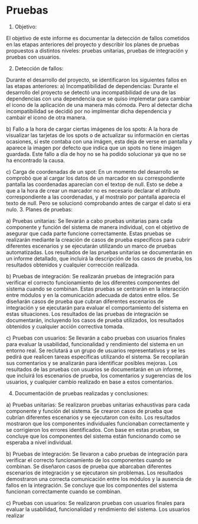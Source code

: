 # Pruebas

1. Objetivo:

El objetivo de este informe es documentar la detección de fallos cometidos en las etapas anteriores del proyecto y describir los planes de pruebas propuestos a distintos niveles: pruebas unitarias, pruebas de integración y pruebas con usuarios.

2. Detección de fallos:

Durante el desarrollo del proyecto, se identificaron los siguientes fallos en las etapas anteriores:
a) Incompatibilidad de dependencias: Durante el desarrollo del proyecto se detectó una incompatibilidad de una de las dependencias con una dependencia que se quiso implemetar para cambiar el icono de la aplicación de una manera más cómoda. Pero al detectar dicha incompatibilidad se decidió por no implmentar dicha dependencia y cambair el icono de otra manera.

b) Fallo a la hora de cargar ciertas imágenes de los spots: A la hora de visualizar las tarjetas de los spots o de actualizar su información en ciertas ocasiones, si este contaba con una imágen, esta deja de verse en pantalla y aparece la imagen por defecto que indica que un spots no tiene imágen guardada. Este fallo a día de hoy no se ha podido solucionar ya que no se ha encontrado la causa.

c) Carga de coordenadas de un spot: En un momento del desarrollo se comprobó que al cargar los datos de un marcador en su correspondiente pantalla las coordenadas aparecían con el textop de null. Esto se debe a que a la hora de crear un marcador no es necesario declarar el atributo correspondiente a las coordenadas, y al mostralo por pantalla aparecia el texto de null. Pero se solucionó comprobando antes de cargar el dato si era nulo.
3. Planes de pruebas:

a) Pruebas unitarias: Se llevarán a cabo pruebas unitarias para cada componente y función del sistema de manera individual, con el objetivo de asegurar que cada parte funcione correctamente. Estas pruebas se realizarán mediante la creación de casos de prueba específicos para cubrir diferentes escenarios y se ejecutarán utilizando un marco de pruebas automatizadas. Los resultados de las pruebas unitarias se documentarán en un informe detallado, que incluirá la descripción de los casos de prueba, los resultados obtenidos y cualquier corrección realizada.

b) Pruebas de integración: Se realizarán pruebas de integración para verificar el correcto funcionamiento de los diferentes componentes del sistema cuando se combinan. Estas pruebas se centrarán en la interacción entre módulos y en la comunicación adecuada de datos entre ellos. Se diseñarán casos de prueba que cubran diferentes escenarios de integración y se ejecutarán para evaluar el comportamiento del sistema en estas situaciones. Los resultados de las pruebas de integración se documentarán, incluyendo los casos de prueba utilizados, los resultados obtenidos y cualquier acción correctiva tomada.

c) Pruebas con usuarios: Se llevarán a cabo pruebas con usuarios finales para evaluar la usabilidad, funcionalidad y rendimiento del sistema en un entorno real. Se reclutará a un grupo de usuarios representativos y se les pedirá que realicen tareas específicas utilizando el sistema. Se recopilarán sus comentarios y se analizarán para identificar posibles mejoras. Los resultados de las pruebas con usuarios se documentarán en un informe, que incluirá los escenarios de prueba, los comentarios y sugerencias de los usuarios, y cualquier cambio realizado en base a estos comentarios.

4. Documentación de pruebas realizadas y conclusiones:

a) Pruebas unitarias: Se realizaron pruebas unitarias exhaustivas para cada componente y función del sistema. Se crearon casos de prueba que cubrían diferentes escenarios y se ejecutaron con éxito. Los resultados mostraron que los componentes individuales funcionaban correctamente y se corrigieron los errores identificados. Con base en estas pruebas, se concluye que los componentes del sistema están funcionando como se esperaba a nivel individual.

b) Pruebas de integración: Se llevaron a cabo pruebas de integración para verificar el correcto funcionamiento de los componentes cuando se combinan. Se diseñaron casos de prueba que abarcaban diferentes escenarios de integración y se ejecutaron sin problemas. Los resultados demostraron una correcta comunicación entre los módulos y la ausencia de fallos en la integración. Se concluye que los componentes del sistema funcionan correctamente cuando se combinan.

c) Pruebas con usuarios: Se realizaron pruebas con usuarios finales para evaluar la usabilidad, funcionalidad y rendimiento del sistema. Los usuarios realizar
